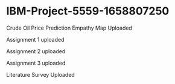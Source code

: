 # IBM-Project-5559-1658807250
Crude Oil Price Prediction
Empathy Map Uploaded

Assignment 1 uploaded

Assignment 2 uploaded

Assignment 3 uploaded


Literature Survey Uploaded
